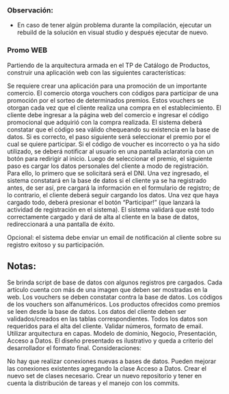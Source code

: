 ### Observación:

- En caso de tener algún problema durante la compilación, ejecutar un rebuild de la solución en visual studio y después ejecutar de nuevo. 


### Promo WEB
Partiendo de la arquitectura armada en el TP de Catálogo de Productos, construir una aplicación web con las siguientes características:

Se requiere crear una aplicación para una promoción de un importante comercio. El comercio otorga vouchers con códigos para participar de una promoción por el sorteo de determinados premios. Estos vouchers se otorgan cada vez que el cliente realiza una compra en el establecimiento. El cliente debe ingresar a la página web del comercio e ingresar el código promocional que adquirió con la compra realizada. El sistema deberá constatar que el código sea válido chequeando su existencia en la base de datos. Si es correcto, el paso siguiente será seleccionar el premio por el cual se quiere participar. Si el código de voucher es incorrecto o ya ha sido utilizado, se deberá notificar al usuario en una pantalla aclaratoria con un botón para redirigir al inicio.
Luego de seleccionar el premio, el siguiente paso es cargar los datos personales del cliente a modo de registración. Para ello, lo primero que se solicitará será el DNI. Una vez ingresado, el sistema constatará en la base de datos si el cliente ya se ha registrado antes, de ser así, pre cargará la información en el formulario de registro; de lo contrario, el cliente deberá seguir cargando los datos. Una vez que haya cargado todo, deberá presionar el botón “Participar!” (que lanzará la actividad de registración en el sistema). El sistema validará que esté todo correctamente cargado y dará de alta al cliente en la base de datos, redireccionará a una pantalla de éxito.

Opcional: el sistema debe enviar un email de notificación al cliente sobre su registro exitoso y su participación.

## Notas:
Se brinda script de base de datos con algunos registros pre cargados.
Cada artículo cuenta con más de una imagen que deben ser mostradas en la web.
Los vouchers se deben constatar contra la base de datos.
Los códigos de los vouchers son alfanuméricos.
Los productos ofrecidos como premios se leen desde la base de datos.
Los datos del cliente deben ser validados/creados en las tablas correspondientes.
Todos los datos son requeridos para el alta del cliente. Validar números, formato de email.
Utilizar arquitectura en capas. Modelo de dominio, Negocio, Presentación, Acceso a Datos.
El diseño presentado es ilustrativo y queda a criterio del desarrollador el formato final.
Consideraciones:

No hay que realizar conexiones nuevas a bases de datos.
Pueden mejorar las conexiones existentes agregando la clase Acceso a Datos.
Crear el nuevo set de clases necesario.
Crear un nuevo repositorio y tener en cuenta la distribución de tareas y el manejo con los commits.